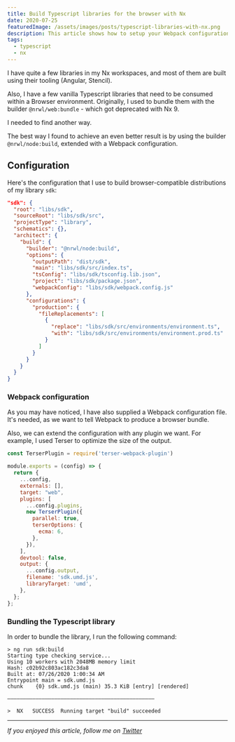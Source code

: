 ```yaml
---
title: Build Typescript libraries for the browser with Nx
date: 2020-07-25
featuredImage: /assets/images/posts/typescript-libraries-with-nx.png
description: This article shows how to setup your Webpack configuration to build Typescript libraries with Nx
tags:
  - typescript
  - nx
---
```


I have quite a few libraries in my Nx workspaces, and most of them are built using their tooling (Angular, Stencil).

Also, I have a few vanilla Typescript libraries that need to be consumed within a Browser environment. Originally, I used to bundle them with the builder `@nrwl/web:bundle` - which got deprecated with Nx 9.

I needed to find another way.

The best way I found to achieve an even better result is by using the builder `@nrwl/node:build`, extended with a Webpack configuration.

## Configuration

Here's the configuration that I use to build browser-compatible distributions of my library `sdk`:

```json
"sdk": {
  "root": "libs/sdk",
  "sourceRoot": "libs/sdk/src",
  "projectType": "library",
  "schematics": {},
  "architect": {
    "build": {
      "builder": "@nrwl/node:build",
      "options": {
        "outputPath": "dist/sdk",
        "main": "libs/sdk/src/index.ts",
        "tsConfig": "libs/sdk/tsconfig.lib.json",
        "project": "libs/sdk/package.json",
        "webpackConfig": "libs/sdk/webpack.config.js"
      },
      "configurations": {
        "production": {
          "fileReplacements": [
            {
              "replace": "libs/sdk/src/environments/environment.ts",
              "with": "libs/sdk/src/environments/environment.prod.ts"
            }
          ]
        }
      }
    }
  }
}

```

### Webpack configuration
As you may have noticed, I have also supplied a Webpack configuration file. It's needed, as we want to tell Webpack to produce a browser bundle.

Also, we can extend the configuration with any plugin we want. For example, I used Terser to optimize the size of the output.


```javascript
const TerserPlugin = require('terser-webpack-plugin')

module.exports = (config) => {
  return {
    ...config,
    externals: [],
    target: "web",
    plugins: [
      ...config.plugins,
      new TerserPlugin({
        parallel: true,
        terserOptions: {
          ecma: 6,
        },
      }),
    ],
    devtool: false,
    output: {
      ...config.output,
      filename: 'sdk.umd.js',
      libraryTarget: 'umd',
    },
  };
};
```

### Bundling the Typescript library

In order to bundle the library, I run the following command:

```
> ng run sdk:build
Starting type checking service...
Using 10 workers with 2048MB memory limit
Hash: c02b92c803ac182c3da8
Built at: 07/26/2020 1:00:34 AM
Entrypoint main = sdk.umd.js
chunk    {0} sdk.umd.js (main) 35.3 KiB [entry] [rendered]

———————————————————————————————————————————————

>  NX   SUCCESS  Running target "build" succeeded
```


***

_If you enjoyed this article, follow me on [Twitter](https://twitter.com/gc_psk)_
